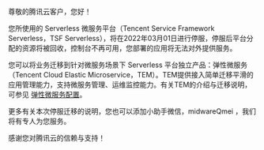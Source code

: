 尊敬的腾讯云客户，您好！

您所使用的 Serverless 微服务平台（Tencent Service Framework Serverless，TSF Serverless），将在2022年03月01日进行停服，停服后平台分配的资源将被回收，控制台不再可用，您部署的应用将无法对外提供服务。

您可以将业务迁移到针对微服务场景下 Serverless 平台独立产品：弹性微服务（Tencent Cloud Elastic Microservice，TEM）。TEM提供接入简单迁移平滑的应用管理能力，支持微服务管理、运维监控能力。有关TEM的介绍与迁移说明，可参见 [弹性微服务配置](https://cloud.tencent.com/document/product/1371/52887)。 


更多有关本次停服迁移的说明，您也可以添加小助手微信，midwareQmei ，我们将有专人为您服务。

感谢您对腾讯云的信赖与支持！
